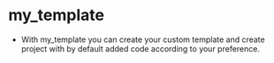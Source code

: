 # my_template

* With my_template you can create your custom template and create project with by default added code according to your preference. 